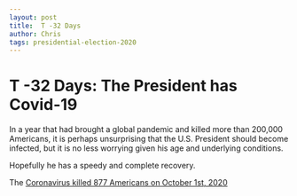 ```yaml
---
layout: post
title:  T -32 Days
author: Chris
tags: presidential-election-2020
---
```


# T -32 Days: The President has Covid-19  
In a year that had brought a global pandemic and killed more than 200,000 Americans, it is perhaps unsurprising that the U.S. President should become infected, but it is no less worrying given his age and underlying conditions.  

Hopefully he has a speedy and complete recovery.  

The [Coronavirus killed 877 Americans on October 1st, 2020][1]

[1]:	https://www.washingtonpost.com/graphics/2020/national/coronavirus-us-cases-deaths/?itid=sf_coronavirus